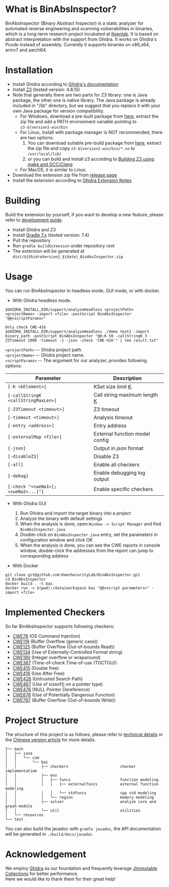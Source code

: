 # What is  BinAbsInspector?

BinAbsInspector (Binary Abstract Inspector) is a static analyzer for automated reverse engineering and scanning vulnerabilities in binaries, which is a long-term research project incubated at [Keenlab](https://keenlab.tencent.com/). It is based on abstract interpretation with the support from Ghidra. It works on Ghidra's Pcode instead of assembly. Currently it supports binaries on x86,x64, armv7 and aarch64. 

# Installation
+ Install Ghidra according to [Ghidra's documentation](https://github.com/NationalSecurityAgency/ghidra#install)
+ Install [Z3](https://github.com/Z3Prover/z3) (tested version: 4.8.15)
+ Note that generally there are two parts for Z3 library: one is Java package, the other one is native library. The Java package is already included in "/lib" directory, but we suggest that you replace it with your own Java package for version compatibility.
  + For Windows, download a pre-built package from [here](https://github.com/Z3Prover/z3/releases), extract the zip file and add a PATH environment variable pointing to `z3-${version}-win/bin`
  + For Linux, install with package manager is NOT recommended, there are two options:
    1. You can download suitable pre-build package from [here](https://github.com/Z3Prover/z3/releases), extract the zip file and copy `z3-${version}-win/bin/*.so` to `/usr/local/lib/`
    2. or you can build and install z3 according to [Building Z3 using make and GCC/Clang](https://github.com/Z3Prover/z3#building-z3-using-make-and-gccclang)
  + For MacOS, it is similar to Linux.
+ Download the extension zip file from [release page](https://github.com/KeenSecurityLab/BinAbsInspector/releases)
+ Install the extension according to [Ghidra Extension Notes](https://ghidra-sre.org/InstallationGuide.html#GhidraExtensionNotes)

# Building
Build the extension by yourself, if you want to develop a new feature, please refer to [development guide](https://github.com/KeenSecurityLab/BinAbsInspector/wiki/Developer-Guide).
+ Install Ghidra and Z3
+ Install [Gradle 7.x](https://gradle.org/releases/) (tested version: 7.4)
+ Pull the repository
+ Run `gradle buildExtension` under repository root
+ The extension will be generated at `dist/${GhidraVersion}_${date}_BinAbsInspector.zip` 

# Usage
You can run BinAbsInspector in headless mode, GUI mode, or with docker.

+ With Ghidra headless mode.
```
$GHIDRA_INSTALL_DIR/support/analyzeHeadless <projectPath> <projectName> -import <file> -postScript BinAbsInspector "@@<scriptParams>"
```
```
Only check CWE-416
$GHIDRA_INSTALL_DIR/support/analyzeHeadless ./demo test1 -import binary_path -postScript BinAbsInspector "@@-K 50 -callStringK 3 -Z3Timeout 1000 -timeout -1 -json -check 'CWE-416'" | tee result.txt"
```
`<projectPath>`   --   Ghidra project path.  
`<projectName>`   --   Ghidra project name.  
`<scriptParams>`  --   The argument for our analyzer, provides following options:

| Parameter                                 | Description                           |
| ----------------------------------------- | --------------------------------------|
| `[-K <kElement>]`                         | KSet size limit [K](https://github.com/KeenSecurityLab/BinAbsInspector/wiki/Technical-Details#kset)             |
| `[-callStringK <callStringMaxLen>]`       | Call string maximum length [K](https://github.com/KeenSecurityLab/BinAbsInspector/wiki/Technical-Details#context)|
| `[-Z3Timeout <timeout>]`                  | Z3 timeout                            |
| `[-timeout <timeout>]`                    | Analysis timeout                      |
| `[-entry <address>]`                      | Entry address                         |
| `[-externalMap <file>]`                   | External function model config        |
| `[-json]`                                 | Output in json format                 |
| `[-disableZ3]`                            | Disable Z3                            |
| `[-all]`                                  | Enable all checkers                   |
| `[-debug]`                                | Enable debugging log output           |
| `[-check "<cweNo1>[;<cweNo2>...]"]`       | Enable specific checkers              |

+ With Ghidra GUI
  1. Run Ghidra and import the target binary into a project
  2. Analyze the binary with default settings
  3. When the analysis is done, open `Window -> Script Manager` and find `BinAbsInspector.java`
  4. Double-click on `BinAbsInspector.java` entry, set the parameters in configuration window and click OK
  5. When the analysis is done, you can see the CWE reports in console window, double-click the addresses from the report can jump to corresponding address

+ With Docker

```shell
git clone git@github.com:KeenSecurityLab/BinAbsInspector.git
cd BinAbsInspector
docker build . -t bai
docker run -v $(pwd):/data/workspace bai "@@<script parameters>" -import <file>
```

# Implemented Checkers
So far BinAbsInspector supports following checkers:

+ [CWE78](https://cwe.mitre.org/data/definitions/78.html)  (OS Command Injection)
+ [CWE119](https://cwe.mitre.org/data/definitions/119.html) (Buffer Overflow (generic case))
+ [CWE125](https://cwe.mitre.org/data/definitions/125.html) (Buffer Overflow (Out-of-bounds Read))
+ [CWE134](https://cwe.mitre.org/data/definitions/134.html) (Use of Externally-Controlled Format string)
+ [CWE190](https://cwe.mitre.org/data/definitions/190.html) (Integer overflow or wraparound)
+ [CWE367](https://cwe.mitre.org/data/definitions/367.html) (Time-of-check Time-of-use (TOCTOU))
+ [CWE415](https://cwe.mitre.org/data/definitions/415.html) (Double free)
+ [CWE416](https://cwe.mitre.org/data/definitions/416.html) (Use After Free)
+ [CWE426](https://cwe.mitre.org/data/definitions/426.html) (Untrusted Search Path)
+ [CWE467](https://cwe.mitre.org/data/definitions/467.html) (Use of sizeof() on a pointer type)
+ [CWE476](https://cwe.mitre.org/data/definitions/476.htmll) (NULL Pointer Dereference)
+ [CWE676](https://cwe.mitre.org/data/definitions/676.html) (Use of Potentially Dangerous Function)
+ [CWE787](https://cwe.mitre.org/data/definitions/787.html) (Buffer Overflow (Out-of-bounds Write))

# Project Structure
The structure of this project is as follows, please refer to [technical details](https://github.com/KeenSecurityLab/BinAbsInspector/wiki/Technical-Details) or the [Chinese version article](https://keenlab.tencent.com/zh/2022/04/20/2022-BinAbsInspector-public-release/) for more details.
```
├── main
│   ├── java
│   │   └── com
│   │       └── bai
│   │           ├── checkers                       checker implementatiom
│   │           ├── env
│   │           │   ├── funcs                      function modeling
│   │           │   │   ├── externalfuncs          external function modeling
│   │           │   │   └── stdfuncs               cpp std modeling
│   │           │   └── region                     memory modeling
│   │           ├── solver                         analyze core and grpah module
│   │           └── util                           utilities
│   └── resources
└── test
```
You can also build the javadoc with `gradle javadoc`, the API documentation will be generated in `./build/docs/javadoc`.

# Acknowledgement
We employ [Ghidra](https://ghidra-sre.org/) as our foundation and frequently leverage [JImmutable Collections](http://brianburton.github.io/java-immutable-collections/) for better performance.  
Here we would like to thank them for their great help!
